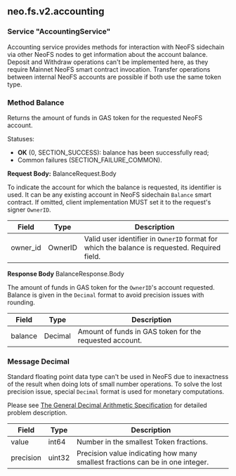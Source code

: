 ## neo.fs.v2.accounting



### Service "AccountingService"

Accounting service provides methods for interaction with NeoFS sidechain via
other NeoFS nodes to get information about the account balance. Deposit and
Withdraw operations can't be implemented here, as they require Mainnet NeoFS
smart contract invocation. Transfer operations between internal NeoFS
accounts are possible if both use the same token type.


### Method Balance

Returns the amount of funds in GAS token for the requested NeoFS account.

Statuses:
- **OK** (0, SECTION_SUCCESS):
balance has been successfully read;
- Common failures (SECTION_FAILURE_COMMON).

 

__Request Body:__ BalanceRequest.Body

To indicate the account for which the balance is requested, its identifier
is used. It can be any existing account in NeoFS sidechain `Balance` smart
contract. If omitted, client implementation MUST set it to the request's
signer `OwnerID`.

| Field | Type | Description |
| ----- | ---- | ----------- |
| owner_id | OwnerID | Valid user identifier in `OwnerID` format for which the balance is requested. Required field. |
         

__Response Body__ BalanceResponse.Body

The amount of funds in GAS token for the `OwnerID`'s account requested.
Balance is given in the `Decimal` format to avoid precision issues with rounding.

| Field | Type | Description |
| ----- | ---- | ----------- |
| balance | Decimal | Amount of funds in GAS token for the requested account. |
          
### Message Decimal

Standard floating point data type can't be used in NeoFS due to inexactness
of the result when doing lots of small number operations. To solve the lost
precision issue, special `Decimal` format is used for monetary computations.

Please see [The General Decimal Arithmetic
Specification](http://speleotrove.com/decimal/) for detailed problem
description.

| Field | Type | Description |
| ----- | ---- | ----------- |
| value | int64 | Number in the smallest Token fractions. |
| precision | uint32 | Precision value indicating how many smallest fractions can be in one integer. |
     
